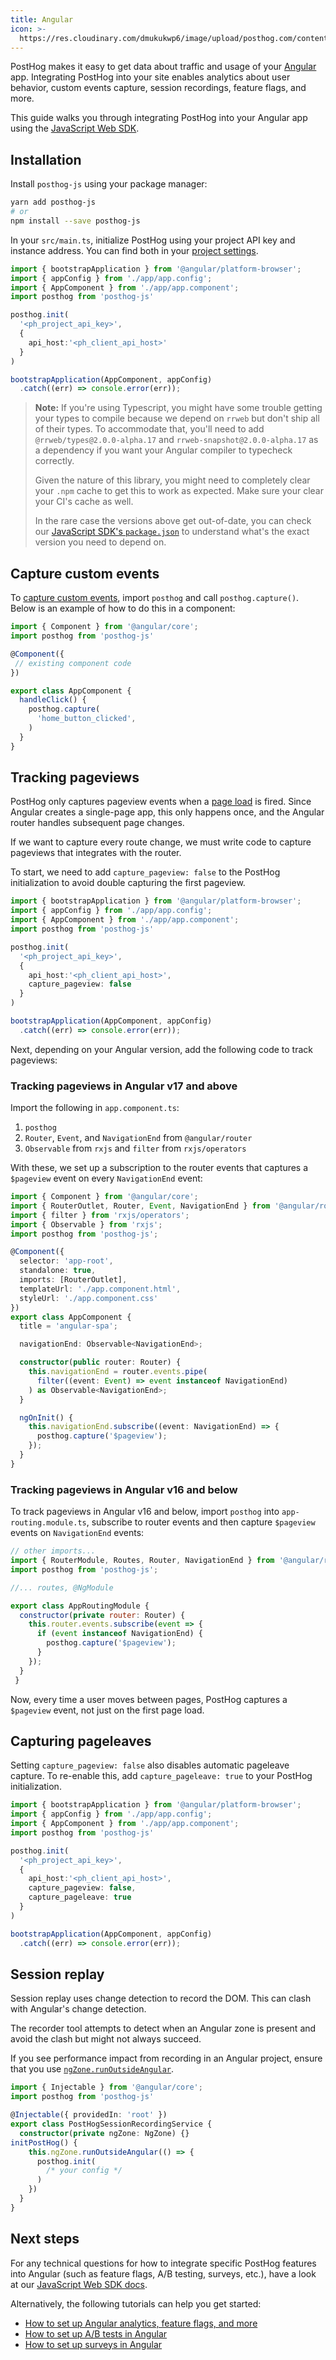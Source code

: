 ```yaml
---
title: Angular
icon: >-
  https://res.cloudinary.com/dmukukwp6/image/upload/posthog.com/contents/docs/integrate/frameworks/angular.svg
---
```


PostHog makes it easy to get data about traffic and usage of your [Angular](https://angular.dev/) app. Integrating PostHog into your site enables analytics about user behavior, custom events capture, session recordings, feature flags, and more.

This guide walks you through integrating PostHog into your Angular app using the [JavaScript Web SDK](/docs/libraries/js).

## Installation

Install `posthog-js` using your package manager:

```bash
yarn add posthog-js
# or
npm install --save posthog-js
```

In your `src/main.ts`, initialize PostHog using your project API key and instance address. You can find both in your [project settings](https://us.posthog.com/project/settings).  

```ts file=main.ts
import { bootstrapApplication } from '@angular/platform-browser';
import { appConfig } from './app/app.config';
import { AppComponent } from './app/app.component';
import posthog from 'posthog-js'

posthog.init(
  '<ph_project_api_key>',
  {
    api_host:'<ph_client_api_host>'
  }
)

bootstrapApplication(AppComponent, appConfig)
  .catch((err) => console.error(err));
```

> **Note:** If you're using Typescript, you might have some trouble getting your types to compile because we depend on `rrweb` but don't ship all of their types. To accommodate that, you'll need to add `@rrweb/types@2.0.0-alpha.17` and `rrweb-snapshot@2.0.0-alpha.17` as a dependency if you want your Angular compiler to typecheck correctly.
>
> Given the nature of this library, you might need to completely clear your `.npm` cache to get this to work as expected. Make sure your clear your CI's cache as well.
>
> In the rare case the versions above get out-of-date, you can check our [JavaScript SDK's `package.json`](https://github.com/PostHog/posthog-js/blob/main/package.json) to understand what's the exact version you need to depend on.

## Capture custom events

To [capture custom events](/docs/product-analytics/capture-events), import `posthog` and call `posthog.capture()`. Below is an example of how to do this in a component:

```typescript file=app.component.ts
import { Component } from '@angular/core';
import posthog from 'posthog-js'

@Component({
 // existing component code
})

export class AppComponent {
  handleClick() {
    posthog.capture(
      'home_button_clicked', 
    )
  }
}
```

## Tracking pageviews

PostHog only captures pageview events when a [page load](https://developer.mozilla.org/en-US/docs/Web/API/Window/load_event) is fired. Since Angular creates a single-page app, this only happens once, and the Angular router handles subsequent page changes.

If we want to capture every route change, we must write code to capture pageviews that integrates with the router.

To start, we need to add `capture_pageview: false` to the PostHog initialization to avoid double capturing the first pageview.

```ts file=main.ts
import { bootstrapApplication } from '@angular/platform-browser';
import { appConfig } from './app/app.config';
import { AppComponent } from './app/app.component';
import posthog from 'posthog-js'

posthog.init(
  '<ph_project_api_key>',
  {
    api_host:'<ph_client_api_host>',
    capture_pageview: false
  }
)

bootstrapApplication(AppComponent, appConfig)
  .catch((err) => console.error(err));
```

Next, depending on your Angular version, add the following code to track pageviews:

### Tracking pageviews in Angular v17 and above

Import the following in `app.component.ts`:

1. `posthog`
2. `Router`, `Event`, and `NavigationEnd` from `@angular/router`
3. `Observable` from `rxjs` and `filter` from `rxjs/operators`

With these, we set up a subscription to the router events that captures a `$pageview` event on every `NavigationEnd` event:

```ts file=app.component.ts
import { Component } from '@angular/core';
import { RouterOutlet, Router, Event, NavigationEnd } from '@angular/router';
import { filter } from 'rxjs/operators';
import { Observable } from 'rxjs';
import posthog from 'posthog-js';

@Component({
  selector: 'app-root',
  standalone: true,
  imports: [RouterOutlet],
  templateUrl: './app.component.html',
  styleUrl: './app.component.css'
})
export class AppComponent {
  title = 'angular-spa';

  navigationEnd: Observable<NavigationEnd>;

  constructor(public router: Router) {
    this.navigationEnd = router.events.pipe(
      filter((event: Event) => event instanceof NavigationEnd)
    ) as Observable<NavigationEnd>;
  }

  ngOnInit() {
    this.navigationEnd.subscribe((event: NavigationEnd) => {
      posthog.capture('$pageview');
    });
  }
}
```

### Tracking pageviews in Angular v16 and below

To track pageviews in Angular v16 and below, import `posthog` into `app-routing.module.ts`, subscribe to router events and then capture `$pageview` events on `NavigationEnd` events:

```js
// other imports...
import { RouterModule, Routes, Router, NavigationEnd } from '@angular/router';
import posthog from 'posthog-js';

//... routes, @NgModule

export class AppRoutingModule {
  constructor(private router: Router) {
    this.router.events.subscribe(event => {
      if (event instanceof NavigationEnd) {
        posthog.capture('$pageview');
      }
    });
  }
 }
```

Now, every time a user moves between pages, PostHog captures a `$pageview` event, not just on the first page load.

## Capturing pageleaves

Setting `capture_pageview: false` also disables automatic pageleave capture. To re-enable this, add `capture_pageleave: true` to your PostHog initialization.

```ts file=main.ts
import { bootstrapApplication } from '@angular/platform-browser';
import { appConfig } from './app/app.config';
import { AppComponent } from './app/app.component';
import posthog from 'posthog-js'

posthog.init(
  '<ph_project_api_key>',
  {
    api_host:'<ph_client_api_host>',
    capture_pageview: false,
    capture_pageleave: true
  }
)

bootstrapApplication(AppComponent, appConfig)
  .catch((err) => console.error(err));
```

## Session replay

Session replay uses change detection to record the DOM. This can clash with Angular's change detection.

The recorder tool attempts to detect when an Angular zone is present and avoid the clash but might not always succeed.

If you see performance impact from recording in an Angular project, ensure that you use [`ngZone.runOutsideAngular`](https://angular.io/api/core/NgZone#runoutsideangular). 

```ts file=posthog.service.ts
import { Injectable } from '@angular/core';
import posthog from 'posthog-js'

@Injectable({ providedIn: 'root' })
export class PostHogSessionRecordingService {
  constructor(private ngZone: NgZone) {}
initPostHog() {
    this.ngZone.runOutsideAngular(() => {
      posthog.init(
        /* your config */
      )
    })
  }
}
```

## Next steps

For any technical questions for how to integrate specific PostHog features into Angular (such as feature flags, A/B testing, surveys, etc.), have a look at our [JavaScript Web SDK docs](/docs/libraries/js).

Alternatively, the following tutorials can help you get started:

- [How to set up Angular analytics, feature flags, and more](/tutorials/angular-analytics)
- [How to set up A/B tests in Angular](/tutorials/angular-ab-tests)
- [How to set up surveys in Angular](/tutorials/angular-surveys)

